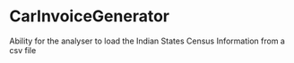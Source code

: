 # CarInvoiceGenerator
Ability for the analyser to load the Indian States Census Information from a csv file
